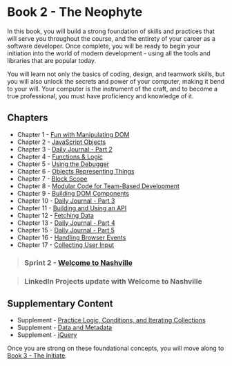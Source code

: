 # Book 2 - The Neophyte

In this book, you will build a strong foundation of skills and practices that will serve you throughout the course, and the entirety of your career as a software developer. Once complete, you will be ready to begin your initiation into the world of modern development - using all the tools and libraries that are popular today.

You will learn not only the basics of coding, design, and teamwork skills, but you will also unlock the secrets and power of your computer, making it bend to your will. Your computer is the instrument of the craft, and to become a true professional, you must have proficiency and knowledge of it.

## Chapters

* Chapter 1 - [Fun with Manipulating DOM](./chapters/IDENTIFYING_DOM_COMPONENTS.md)
* Chapter 2 - [JavaScript Objects](./chapters/JS_OBJECTS.md)
* Chapter 3 - [Daily Journal - Part 2](./chapters/DAILY_JOURNAL_OBJECT_DOM.md)
* Chapter 4 - [Functions & Logic](./chapters/JS_FUNCTION_BASICS.md)
* Chapter 5 - [Using the Debugger](./chapters/MISC_DEBUGGING.md)
* Chapter 6 - [Objects Representing Things](./chapters/OBJECTS_AS_THINGS.md)
* Chapter 7 - [Block Scope](./chapters/JS_SCOPE.md)
* Chapter 8 - [Modular Code for Team-Based Development](./chapters/DESIGN_MODULARITY.md)
* Chapter 9 - [Building DOM Components](./chapters/JS_CREATING_COMPONENTS.md)
* Chapter 10 - [Daily Journal - Part 3](./chapters/DAILY_JOURNAL_DATA_DOM.md)
* Chapter 11 - [Building and Using an API](./chapters/JSON_SERVER_API.md)
* Chapter 12 - [Fetching Data](./chapters/FETCH_INTRO.md)
* Chapter 13 - [Daily Journal - Part 4](./chapters/DAILY_JOURNAL_FETCHING.md)
* Chapter 15 - [Daily Journal - Part 5](./chapters/DAILY_JOURNAL_MODULAR.md)
* Chapter 16 - [Handling Browser Events](./chapters/JS_EVENTS.md)
* Chapter 17 - [Collecting User Input](./chapters/JS_USER_INPUT_BASICS.md)

> ### __Sprint 2__ - [Welcome to Nashville](https://github.com/nashville-software-school/welcome-to-nashville)

> ### LinkedIn Projects update with Welcome to Nashville

## Supplementary Content

* Supplement - [Practice Logic, Conditions, and Iterating Collections](./chapters/JS_LOGIC_PRACTICE.md)
* Supplement - [Data and Metadata](./chapters/METADATA.md)
* Supplement - [jQuery](./chapters/JQUERY.md)

Once you are strong on these foundational concepts, you will move along to [Book 3 - The Initiate](../book-3-the-initiate/README.md).
